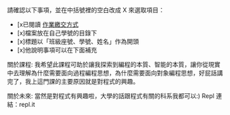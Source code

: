 請確認以下事項，並在中括號裡的空白改成 X 來選取項目：
* [x已閱讀 [作業繳交方式](https://hackmd.io/@nssh/nscsc/%2F%40nssh%2Fsummit-homework)
* [x]檔案放在自己學號的目錄下
* [x]標題以「班級座號、學號、姓名」作為開頭
* [x]他說明事項可以在下面補充

關於課程:
我希望此課程可助於讓我探索到編程的本質、智能的本質，讓你從現實中去理解為什麼需要面向過程編程思想，為什麼需要面向對象編程思想，好屁話講完了，我上這門課的主要原因就是對程式的興趣。

關於未來:
當然是對程式有興趣啦，大學的話跟程式有關的科系我都可以:)
Repl 連結：repl.it
